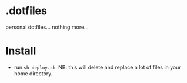 .dotfiles
=========
personal dotfiles... nothing more...

Install
=======
* run `sh deploy.sh`. NB: this will delete and replace a lot of files in your home directory.
